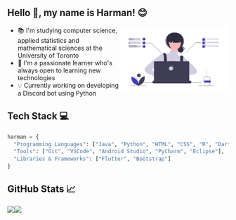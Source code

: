## Hello :wave:, my name is Harman! :blush:

<img align="right" alt="Women Coding" width="250" height="150" src="coding.png"> 

- 📚 I'm studying computer science, applied statistics and mathematical sciences at the University of Toronto
- 💁 I'm a passionate learner who's always open to learning new technologies
- 💡 Currently working on developing a Discord bot using Python

## Tech Stack 💻

```python
harman = {
  "Programming Languages": ["Java", "Python", "HTML", "CSS", "R", "Dart"],
  "Tools": ["Git", "VSCode", "Android Studio", "PyCharm", "Eclipse"],
  "Libraries & Frameworks": ["Flutter", "Bootstrap"]
}
```
## GitHub Stats 📈

<a href="https://github-readme-stats.vercel.app/api/top-langs/?username=harman-khehara&theme=default&hide=Shell,Swift,Kotlin,Objective-C&langs_count=8&layout=compact&card_width=275">
  <img align="left" src="https://github-readme-stats.vercel.app/api/top-langs/?username=harman-khehara&theme=default&hide=Shell,Swift,Kotlin,Objective-C&langs_count=8&layout=compact&card_width=400">
</a>

<a href="https://visitor-badge.glitch.me/badge?page_id=harman-khehara.visitor-badge">
    <img algin="left" src="https://visitor-badge.glitch.me/badge?page_id=harman-khehara.visitor-badge">
</a>








